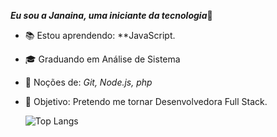 ***Eu sou a Janaina, uma iniciante da tecnologia***👋 
<!--
**janainaborges/janainaborges** is a ✨ _special_ ✨ repository because its `README.md` (this file) appears on your GitHub profile.
============================================

Here are some ideas to get you started:

- 🔭 I’m currently working on ...
- 🌱 I’m currently learning ...
- 👯 I’m looking to collaborate on ...
- 🤔 I’m looking for help with ...
- 💬 Ask me about ...
- 📫 How to reach me: ...
- 😄 Pronouns: ...
- ⚡ Fun fact: ...
-->


- 📚 Estou aprendendo: **JavaScript.
- 🎓 Graduando em Análise de Sistema
- 🌱 Noções de: *Git, Node.js, php*
- 🎯 Objetivo: Pretendo me tornar Desenvolvedora Full Stack.    

  ![Top Langs](https://github-readme-stats.vercel.app/api/top-langs/?username=janainaborges&layout=compact)



